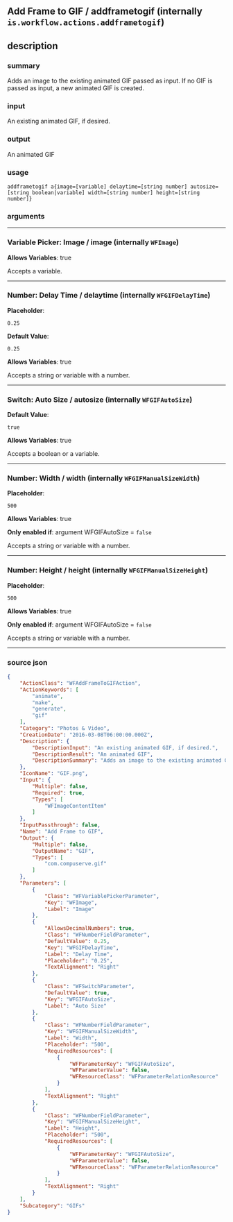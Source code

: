 
## Add Frame to GIF / addframetogif (internally `is.workflow.actions.addframetogif`)


## description

### summary

Adds an image to the existing animated GIF passed as input. If no GIF is passed as input, a new animated GIF is created.


### input

An existing animated GIF, if desired.


### output

An animated GIF

### usage
```
addframetogif a{image=[variable] delaytime=[string number] autosize=[string boolean|variable] width=[string number] height=[string number]}
```

### arguments

---

### Variable Picker: Image / image (internally `WFImage`)
**Allows Variables**: true



Accepts a variable.

---

### Number: Delay Time / delaytime (internally `WFGIFDelayTime`)
**Placeholder**:
```
0.25
```
**Default Value**:
```
0.25
```
**Allows Variables**: true



Accepts a string 
or variable
with a number.

---

### Switch: Auto Size / autosize (internally `WFGIFAutoSize`)
**Default Value**:
```
true
```
**Allows Variables**: true



Accepts a boolean
or a variable.

---

### Number: Width / width (internally `WFGIFManualSizeWidth`)
**Placeholder**:
```
500
```
**Allows Variables**: true

**Only enabled if**: argument WFGIFAutoSize = `false`

Accepts a string 
or variable
with a number.

---

### Number: Height / height (internally `WFGIFManualSizeHeight`)
**Placeholder**:
```
500
```
**Allows Variables**: true

**Only enabled if**: argument WFGIFAutoSize = `false`

Accepts a string 
or variable
with a number.

---

### source json

```json
{
	"ActionClass": "WFAddFrameToGIFAction",
	"ActionKeywords": [
		"animate",
		"make",
		"generate",
		"gif"
	],
	"Category": "Photos & Video",
	"CreationDate": "2016-03-08T06:00:00.000Z",
	"Description": {
		"DescriptionInput": "An existing animated GIF, if desired.",
		"DescriptionResult": "An animated GIF",
		"DescriptionSummary": "Adds an image to the existing animated GIF passed as input. If no GIF is passed as input, a new animated GIF is created."
	},
	"IconName": "GIF.png",
	"Input": {
		"Multiple": false,
		"Required": true,
		"Types": [
			"WFImageContentItem"
		]
	},
	"InputPassthrough": false,
	"Name": "Add Frame to GIF",
	"Output": {
		"Multiple": false,
		"OutputName": "GIF",
		"Types": [
			"com.compuserve.gif"
		]
	},
	"Parameters": [
		{
			"Class": "WFVariablePickerParameter",
			"Key": "WFImage",
			"Label": "Image"
		},
		{
			"AllowsDecimalNumbers": true,
			"Class": "WFNumberFieldParameter",
			"DefaultValue": 0.25,
			"Key": "WFGIFDelayTime",
			"Label": "Delay Time",
			"Placeholder": "0.25",
			"TextAlignment": "Right"
		},
		{
			"Class": "WFSwitchParameter",
			"DefaultValue": true,
			"Key": "WFGIFAutoSize",
			"Label": "Auto Size"
		},
		{
			"Class": "WFNumberFieldParameter",
			"Key": "WFGIFManualSizeWidth",
			"Label": "Width",
			"Placeholder": "500",
			"RequiredResources": [
				{
					"WFParameterKey": "WFGIFAutoSize",
					"WFParameterValue": false,
					"WFResourceClass": "WFParameterRelationResource"
				}
			],
			"TextAlignment": "Right"
		},
		{
			"Class": "WFNumberFieldParameter",
			"Key": "WFGIFManualSizeHeight",
			"Label": "Height",
			"Placeholder": "500",
			"RequiredResources": [
				{
					"WFParameterKey": "WFGIFAutoSize",
					"WFParameterValue": false,
					"WFResourceClass": "WFParameterRelationResource"
				}
			],
			"TextAlignment": "Right"
		}
	],
	"Subcategory": "GIFs"
}
```
